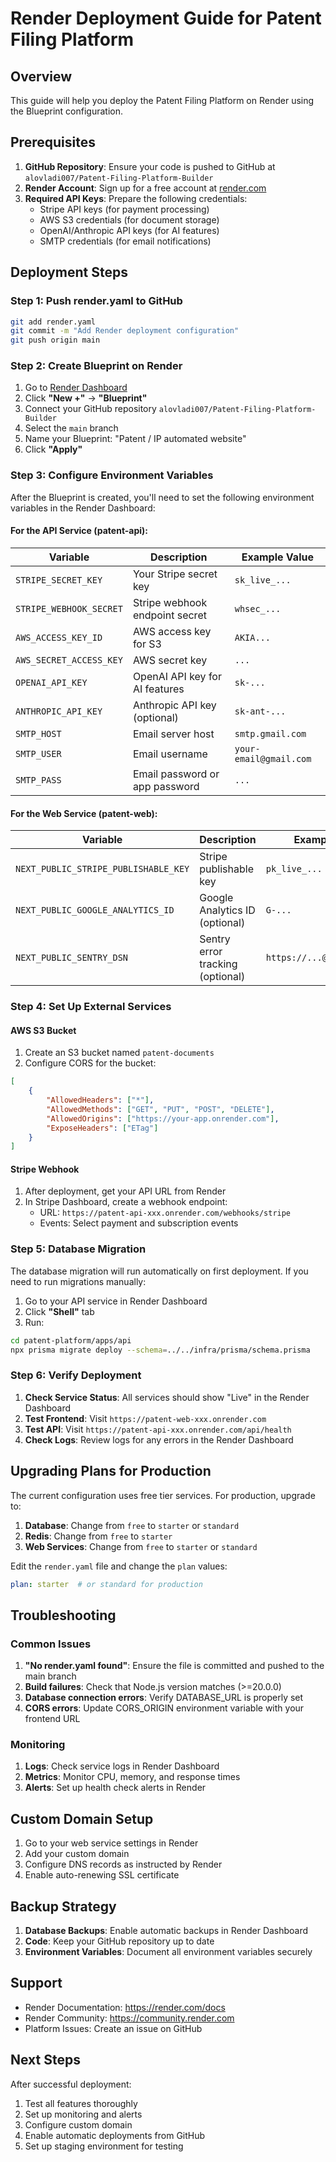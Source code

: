 # Render Deployment Guide for Patent Filing Platform

## Overview
This guide will help you deploy the Patent Filing Platform on Render using the Blueprint configuration.

## Prerequisites

1. **GitHub Repository**: Ensure your code is pushed to GitHub at `alovladi007/Patent-Filing-Platform-Builder`
2. **Render Account**: Sign up for a free account at [render.com](https://render.com)
3. **Required API Keys**: Prepare the following credentials:
   - Stripe API keys (for payment processing)
   - AWS S3 credentials (for document storage)
   - OpenAI/Anthropic API keys (for AI features)
   - SMTP credentials (for email notifications)

## Deployment Steps

### Step 1: Push render.yaml to GitHub

```bash
git add render.yaml
git commit -m "Add Render deployment configuration"
git push origin main
```

### Step 2: Create Blueprint on Render

1. Go to [Render Dashboard](https://dashboard.render.com)
2. Click **"New +"** → **"Blueprint"**
3. Connect your GitHub repository `alovladi007/Patent-Filing-Platform-Builder`
4. Select the `main` branch
5. Name your Blueprint: "Patent / IP automated website"
6. Click **"Apply"**

### Step 3: Configure Environment Variables

After the Blueprint is created, you'll need to set the following environment variables in the Render Dashboard:

#### For the API Service (patent-api):

| Variable | Description | Example Value |
|----------|-------------|---------------|
| `STRIPE_SECRET_KEY` | Your Stripe secret key | `sk_live_...` |
| `STRIPE_WEBHOOK_SECRET` | Stripe webhook endpoint secret | `whsec_...` |
| `AWS_ACCESS_KEY_ID` | AWS access key for S3 | `AKIA...` |
| `AWS_SECRET_ACCESS_KEY` | AWS secret key | `...` |
| `OPENAI_API_KEY` | OpenAI API key for AI features | `sk-...` |
| `ANTHROPIC_API_KEY` | Anthropic API key (optional) | `sk-ant-...` |
| `SMTP_HOST` | Email server host | `smtp.gmail.com` |
| `SMTP_USER` | Email username | `your-email@gmail.com` |
| `SMTP_PASS` | Email password or app password | `...` |

#### For the Web Service (patent-web):

| Variable | Description | Example Value |
|----------|-------------|---------------|
| `NEXT_PUBLIC_STRIPE_PUBLISHABLE_KEY` | Stripe publishable key | `pk_live_...` |
| `NEXT_PUBLIC_GOOGLE_ANALYTICS_ID` | Google Analytics ID (optional) | `G-...` |
| `NEXT_PUBLIC_SENTRY_DSN` | Sentry error tracking (optional) | `https://...@sentry.io/...` |

### Step 4: Set Up External Services

#### AWS S3 Bucket
1. Create an S3 bucket named `patent-documents`
2. Configure CORS for the bucket:
```json
[
    {
        "AllowedHeaders": ["*"],
        "AllowedMethods": ["GET", "PUT", "POST", "DELETE"],
        "AllowedOrigins": ["https://your-app.onrender.com"],
        "ExposeHeaders": ["ETag"]
    }
]
```

#### Stripe Webhook
1. After deployment, get your API URL from Render
2. In Stripe Dashboard, create a webhook endpoint:
   - URL: `https://patent-api-xxx.onrender.com/webhooks/stripe`
   - Events: Select payment and subscription events

### Step 5: Database Migration

The database migration will run automatically on first deployment. If you need to run migrations manually:

1. Go to your API service in Render Dashboard
2. Click **"Shell"** tab
3. Run:
```bash
cd patent-platform/apps/api
npx prisma migrate deploy --schema=../../infra/prisma/schema.prisma
```

### Step 6: Verify Deployment

1. **Check Service Status**: All services should show "Live" in the Render Dashboard
2. **Test Frontend**: Visit `https://patent-web-xxx.onrender.com`
3. **Test API**: Visit `https://patent-api-xxx.onrender.com/api/health`
4. **Check Logs**: Review logs for any errors in the Render Dashboard

## Upgrading Plans for Production

The current configuration uses free tier services. For production, upgrade to:

1. **Database**: Change from `free` to `starter` or `standard`
2. **Redis**: Change from `free` to `starter` 
3. **Web Services**: Change from `free` to `starter` or `standard`

Edit the `render.yaml` file and change the `plan` values:
```yaml
plan: starter  # or standard for production
```

## Troubleshooting

### Common Issues

1. **"No render.yaml found"**: Ensure the file is committed and pushed to the main branch
2. **Build failures**: Check that Node.js version matches (>=20.0.0)
3. **Database connection errors**: Verify DATABASE_URL is properly set
4. **CORS errors**: Update CORS_ORIGIN environment variable with your frontend URL

### Monitoring

1. **Logs**: Check service logs in Render Dashboard
2. **Metrics**: Monitor CPU, memory, and response times
3. **Alerts**: Set up health check alerts in Render

## Custom Domain Setup

1. Go to your web service settings in Render
2. Add your custom domain
3. Configure DNS records as instructed by Render
4. Enable auto-renewing SSL certificate

## Backup Strategy

1. **Database Backups**: Enable automatic backups in Render Dashboard
2. **Code**: Keep your GitHub repository up to date
3. **Environment Variables**: Document all environment variables securely

## Support

- Render Documentation: https://render.com/docs
- Render Community: https://community.render.com
- Platform Issues: Create an issue on GitHub

## Next Steps

After successful deployment:
1. Test all features thoroughly
2. Set up monitoring and alerts
3. Configure custom domain
4. Enable automatic deployments from GitHub
5. Set up staging environment for testing